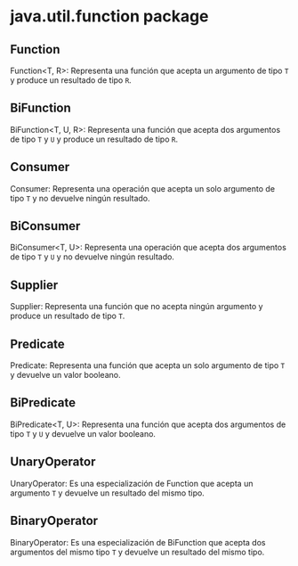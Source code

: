 # java.util.function package

## Function
Function<T, R>: Representa una función que acepta un argumento de tipo `T` y produce un resultado de tipo `R`.

## BiFunction
BiFunction<T, U, R>: Representa una función que acepta dos argumentos de tipo `T` y `U` y produce un resultado de tipo `R`.

## Consumer
Consumer<T>: Representa una operación que acepta un solo argumento de tipo `T` y no devuelve ningún resultado.

## BiConsumer
BiConsumer<T, U>: Representa una operación que acepta dos argumentos de tipo `T` y `U` y no devuelve ningún resultado.

## Supplier
Supplier<T>: Representa una función que no acepta ningún argumento y produce un resultado de tipo `T`.

## Predicate
Predicate<T>: Representa una función que acepta un solo argumento de tipo `T` y devuelve un valor booleano.

## BiPredicate
BiPredicate<T, U>: Representa una función que acepta dos argumentos de tipo `T` y `U` y devuelve un valor booleano.

## UnaryOperator
UnaryOperator<T>: Es una especialización de Function que acepta un argumento `T` y devuelve un resultado del mismo tipo.

## BinaryOperator
BinaryOperator<T>: Es una especialización de BiFunction que acepta dos argumentos del mismo tipo `T` y devuelve un resultado del mismo tipo.